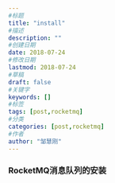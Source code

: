 ```yaml
---
#标题
title: "install"
#描述
description: ""
#创建日期
date: 2018-07-24
#修改日期
lastmod: 2018-07-24
#草稿
draft: false
#关键字
keywords: []
#标签
tags: [post,rocketmq]
#分类
categories: [post,rocketmq]
#作者
author: "邹慧刚"
---
```

### RocketMQ消息队列的安装


